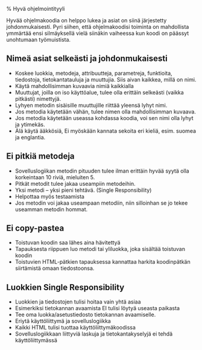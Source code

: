 % Hyvä ohjelmointityyli

Hyvää ohjelmakoodia on helppo lukea ja asiat on siinä järjestetty
johdonmukaisesti.
Pyri siihen, että ohjelmakoodisi toiminta on mahdollista ymmärtää ensi silmäyksellä
vielä siinäkin vaiheessa kun koodi on päässyt unohtumaan työmuistista.

## Nimeä asiat selkeästi ja johdonmukaisesti

* Koskee luokkia, metodeja, attribuutteja, parametreja, funktioita, tiedostoja, tietokantatauluja ja muuttujia. Siis aivan kaikkea, millä on nimi.
* Käytä mahdollisimman kuvaavia nimiä kaikkialla
* Muuttujat, joilla on iso käyttöalue, tulee olla erittäin selkeästi (vaikka pitkästi) nimettyjä.
* Lyhyen metodin sisäisille muuttujille riittää yleensä lyhyt nimi.
* Jos metodia käytetään vähän, tulee nimen olla mahdollisimman kuvaava.
* Jos metodia käytetään useassa kohdassa koodia, voi sen nimi olla lyhyt ja ytimekäs.
* Älä käytä ääkkösiä, Ei myöskään kannata sekoita eri kieliä, esim. suomea ja englantia.

## Ei pitkiä metodeja

* Sovelluslogiikan metodin pituuden tulee ilman erittäin hyvää syytä olla korkeintaan 10 riviä, mieluiten 5.
* Pitkät metodit tulee jakaa useampiin metodeihin.
* Yksi metodi – yksi pieni tehtävä. (Single Responsibility)
* Helpottaa myös testaamista
* Jos metodin voi jakaa useampaan metodiin, niin silloinhan se jo tekee useamman metodin hommat.

## Ei copy-pastea

* Toistuvan koodin saa lähes aina hävitettyä
* Tapauksesta riippuen luo metodi tai yliluokka, joka sisältää toistuvan koodin
* Toistuvien HTML-pätkien tapauksessa kannattaa harkita koodinpätkän siirtämistä omaan tiedostoonsa.

## Luokkien Single Responsibility

* Luokkien ja tiedostojen tulisi hoitaa vain yhtä asiaa
* Esimerkiksi tietokannan avaamista EI tulisi löytyä useasta paikasta 
* Tee oma luokka/asetustiedosto tietokannan avaamiselle.
* Eriytä käyttöliittymä ja sovelluslogiikka
* Kaikki HTML tulisi tuottaa käyttöliittymäkoodissa
* Sovelluslogiikkaan liittyviä laskuja ja tietokantakyselyjä ei tehdä käyttöliittymässä
